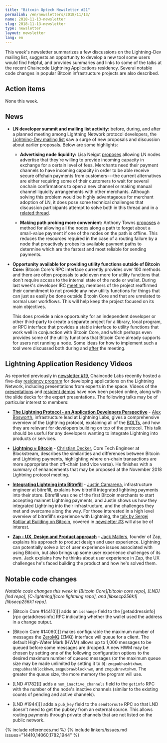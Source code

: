 ```yaml
---
title: "Bitcoin Optech Newsletter #21"
permalink: /en/newsletters/2018/11/13/
name: 2018-11-13-newsletter
slug: 2018-11-13-newsletter
type: newsletter
layout: newsletter
lang: en
---
```

This week's newsletter summarizes a few discussions on the Lightning-Dev
mailing list, suggests an opportunity to develop a new tool some users would
find helpful, and provides summaries and links to some of the talks at the
recent Chaincode Lightning Applications residency.  Several notable code
changes in popular Bitcoin infrastructure projects are also described.

## Action items

None this week.

## News

- **LN developer summit and mailing list activity:** before, during, and
  after a planned meeting among Lightning Network protocol developers,
  the [Lightning-Dev mailing list][] saw a surge of new proposals and
  discussion about earlier proposals.  Below are some highlights:

  - **Advertising node liquidity:** Lisa Neigut [proposes][neigut
    liquidity] allowing LN nodes advertise that they're willing to
    provide incoming capacity in exchange for a certain level of fees.
    Merchants need their payment channels to have incoming capacity in
    order to be able receive secure offchain payments from
    customers---the current alternatives are either requiring some of
    their customers to wait for several onchain confirmations to open
    a new channel or making manual channel liquidity arrangements with
    other merchants.  Although solving this problem would be highly
    advantageous for merchant adoption of LN, it does pose some
    technical challenges that discussion participants attempt to solve
    both in this thread and in a [related thread][zmn liquidity].

  - **Making path probing more convenient:** Anthony Towns
    [proposes][probe cancel] a method for allowing all the nodes along
    a path to forget about a small-value payment if one of the nodes
    on the path is offline.  This reduces the resources required in
    the case of a routing failure by a node that proactively probes
    its available payment paths to determine which are the fastest and
    most reliable for sending payments.

- **Opportunity available for providing utility functions outside of Bitcoin Core:**
  Bitcoin Core's RPC interface currently provides over
  100 methods and there are often proposals to add even more for utility
  functions that don't require access to the internal state of the node
  or wallet.  During last week's developer IRC [meeting][core dev
  meeting], members of the project reaffirmed their commitment to not
  provide any new utility functions for things that can just as easily
  be done outside Bitcoin Core and that are unrelated to normal user
  workflows.  This will help keep the project focused on its main
  objectives.

  This does provide a nice opportunity for an independent developer or
  other third-party to create a separate project for a library, local
  program, or RPC interface that provides a stable interface to
  utility functions that work well in conjunction with Bitcoin Core,
  and which perhaps even provides some of the utility functions that
  Bitcoin Core already supports for users not running a node.  Some
  ideas for how to implement such a tool were discussed both during
  and [after][core dev log] the meeting.

## Lightning Application Residency Videos

As reported previously in [newsletter #19][], Chaincode Labs recently hosted a
five-day [residency program][] for developing applications on the Lightning
Network, including presentations from experts in the space. Videos of the
[presentations][] and [resident demos][] have now been posted online, along
with the slide decks for the expert presentations. The following
talks may be of particular interest to members:

- [**The Lightning Protocol - an Application Developers Perspective**][bosworth video] -
  [Alex Bosworth][bosworth], infrastructure lead at Lightning Labs,
  gives a comprehensive overview of the Lightning protocol, explaining all of the
  [BOLTs][], and how they are relevant for developers building on top of the
  protocol. This talk should be useful for any developers wanting to integrate
  Lightning into products or services.

- [**Lightning ≈ Bitcoin**][decker video] - [Christian Decker][decker], Core Tech
  Engineer at Blockstream, describes the similarities and differences between
  Bitcoin and Lightning payments, highlighting where on-chain transactions are
  more appropriate then off-chain (and vice versa). He finishes with a summary
  of enhancements that may be proposed at the November 2018 Lightning protocol
  meeting.

- [**Integrating Lightning into Bitrefill**][camarena video] - [Justin
  Camarena][camarena], infrastructure engineer at bitrefill, explains how
  bitrefill integrated lightning payments into their store. Bitrefill was
  one of the first Bitcoin merchants to start accepting mainnet Lightning
  payments, and Justin shows us how they integrated Lightning into their
  infrastructure, and the challenges they met and overcame along the way.
  For those interested in a high level overview of bitrefill's experience
  with Lightning, the [talk by Sergej Kotliar at Building on Bitcoin][kotliar
  BoB], covered in [newsletter #3][] will also be of interest.

- [**Zap - UX, Design and Product approach**][mallers video] -
  [Jack Mallers][mallers], founder of Zap, explains his approach to product
  design and user experience. Lightning can potentially solve a lot of user
  experience issues associated with using Bitcoin, but also brings up some user
  experience challenges of its own. Jack explains how he thinks about user
  experience in Zap, the UX challenges he's faced building the product and how
  he's solved them.

## Notable code changes

*Notable code changes this week in [Bitcoin Core][bitcoin core repo],
[LND][lnd repo], [C-lightning][core lightning repo], and [libsecp256k1][libsecp256k1
repo].*

- [Bitcoin Core #14410][] adds an `ischange` field to the
  [getaddressinfo][rpc getaddressinfo] RPC indicating whether the wallet
  used the address in a change output.

- [Bitcoin Core #14060][] makes configurable the maximum number of
  messages the [ZeroMQ][] (ZMQ) interface will queue for a client.  The
  default High-Water Mark (HWM) allows up to 1,000 messages to be queued
  before some messages are dropped.  A new HWM may be chosen by setting
  one of the following configuration options to the desired maximum
  number of queued messages (or the maximum queue size may be made
  unlimited by setting it to `0`): `zmqpubhashtxhwm`,
  `zmqpubhashblockhwm`, `zmqpubrawblockhwm`, and `zmqpubrawtxhwm`.
  The greater the queue size, the more memory the program will use.

- [LND #1782][] adds a `num_inactive_channels` field to the `getinfo` RPC
  with the number of the node's inactive channels (similar to the
  existing counts of pending and active channels).

- [LND #1944][] adds a `pub_key` field to the `sendtoroute` RPC so that
  LND doesn't need to get the pubkey from an external source.  This
  allows routing payments through private channels that are not listed
  on the public network.

{% include references.md %}
{% include linkers/issues.md issues="14410,14060,1782,1944" %}

[lightning-dev mailing list]: https://lists.linuxfoundation.org/mailman/listinfo/lightning-dev
[neigut liquidity]: https://lists.linuxfoundation.org/pipermail/lightning-dev/2018-November/001532.html
[zmn liquidity]: https://lists.linuxfoundation.org/pipermail/lightning-dev/2018-November/001555.html
[walletless opens]: https://lists.linuxfoundation.org/pipermail/lightning-dev/2018-November/001539.html
[eltoo protocol]: https://blockstream.com/eltoo.pdf
[probe cancel]: https://lists.linuxfoundation.org/pipermail/lightning-dev/2018-November/001554.html
[core dev meeting]: http://www.erisian.com.au/meetbot/bitcoin-core-dev/2018/bitcoin-core-dev.2018-11-08-19.00.log.html#l-49
[core dev log]: http://www.erisian.com.au/bitcoin-core-dev/log-2018-11-08.html#l-668
[zeromq]: http://zeromq.org/
[residency program]: https://lightningresidency.com
[presentations]: https://lightningresidency.com/#videos
[resident demos]: https://www.youtube.com/playlist?list=PLpLH33TRghT2jmuP9YQRo-e8gk969Q2F_
[bosworth video]: https://www.youtube.com/watch?v=1R5DNUcCYRg&list=PLpLH33TRghT1SbxinAsNDS6L7RkAjC8ME&index=6&t=0s
[bosworth]: https://twitter.com/alexbosworth
[BOLTs]: https://github.com/lightningnetwork/lightning-rfc
[decker video]: https://www.youtube.com/watch?v=8lMLo-7yF5k&list=PLpLH33TRghT1SbxinAsNDS6L7RkAjC8ME&index=5&t=0s
[decker]: https://twitter.com/Snyke
[camarena video]: https://www.youtube.com/watch?v=RZtx6ZMLDrQ&list=PLpLH33TRghT1SbxinAsNDS6L7RkAjC8ME&index=12&t=0s
[camarena]: https://twitter.com/juscamarena
[kotliar BoB]: https://www.youtube.com/watch?v=Cpid31c6HZc&feature=youtu.be&t=8m49s
[mallers video]: https://www.youtube.com/watch?v=R0C83h-ZM-4&list=PLpLH33TRghT1SbxinAsNDS6L7RkAjC8ME&index=17&t=0s
[mallers]: https://twitter.com/JackMallers
[newsletter #19]: /en/newsletters/2018/10/30/#lightning-residency-and-hackday
[newsletter #3]: /en/newsletters/2018/07/10/#merchant-adoption
